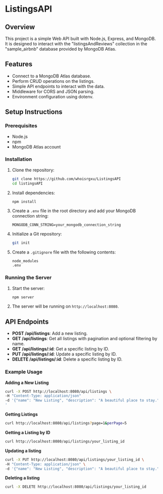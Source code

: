 # ListingsAPI

## Overview
This project is a simple Web API built with Node.js, Express, and MongoDB. It is designed to interact with the "listingsAndReviews" collection in the "sample_airbnb" database provided by MongoDB Atlas.

## Features
- Connect to a MongoDB Atlas database.
- Perform CRUD operations on the listings.
- Simple API endpoints to interact with the data.
- Middleware for CORS and JSON parsing.
- Environment configuration using dotenv.

## Setup Instructions

### Prerequisites
- Node.js
- npm
- MongoDB Atlas account

### Installation

1. Clone the repository:
    ```sh
    git clone https://github.com/whoisrgxu/ListingsAPI
    cd listingsAPI
    ```

2. Install dependencies:
    ```sh
    npm install
    ```

3. Create a `.env` file in the root directory and add your MongoDB connection string:
    ```env
    MONGODB_CONN_STRING=your_mongodb_connection_string
    ```

4. Initialize a Git repository:
    ```sh
    git init
    ```

5. Create a `.gitignore` file with the following contents:
    ```plaintext
    node_modules
    .env
    ```

### Running the Server

1. Start the server:
    ```sh
    npm server
    ```

2. The server will be running on `http://localhost:8080`.

## API Endpoints

- **POST /api/listings**: Add a new listing.
- **GET /api/listings**: Get all listings with pagination and optional filtering by name.
- **GET /api/listings/:id**: Get a specific listing by ID.
- **PUT /api/listings/:id**: Update a specific listing by ID.
- **DELETE /api/listings/:id**: Delete a specific listing by ID.

### Example Usage

**Adding a New Listing**
```sh
curl -X POST http://localhost:8080/api/listings \
-H "Content-Type: application/json" 
-d '{"name": "New Listing", "description": "A beautiful place to stay.", "number_of_reviews": 10}
'
```
**Getting Listings** 
```sh
curl http://localhost:8080/api/listings?page=1&perPage=5
``` 
**Getting a Listing by ID**
```sh
curl http://localhost:8080/api/listings/your_listing_id 
```
**Updating a listing** 
```sh
curl -X PUT http://localhost:8080/api/listings/your_listing_id \
-H "Content-Type: application/json" \
-d '{"name": "New Listing", "description": "A beautiful place to stay.", "number_of_reviews": 10}'
```
**Deleting a listing** 
```sh
curl -X DELETE http://localhost:8080/api/listings/your_listing_id
```